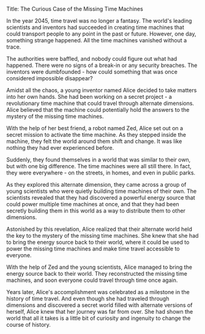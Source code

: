 Title: The Curious Case of the Missing Time Machines

In the year 2045, time travel was no longer a fantasy. The world's leading scientists and inventors had succeeded in creating time machines that could transport people to any point in the past or future. However, one day, something strange happened. All the time machines vanished without a trace.

The authorities were baffled, and nobody could figure out what had happened. There were no signs of a break-in or any security breaches. The inventors were dumbfounded - how could something that was once considered impossible disappear?

Amidst all the chaos, a young inventor named Alice decided to take matters into her own hands. She had been working on a secret project - a revolutionary time machine that could travel through alternate dimensions. Alice believed that the machine could potentially hold the answers to the mystery of the missing time machines.

With the help of her best friend, a robot named Zed, Alice set out on a secret mission to activate the time machine. As they stepped inside the machine, they felt the world around them shift and change. It was like nothing they had ever experienced before.

Suddenly, they found themselves in a world that was similar to their own, but with one big difference. The time machines were all still there. In fact, they were everywhere - on the streets, in homes, and even in public parks.

As they explored this alternate dimension, they came across a group of young scientists who were quietly building time machines of their own. The scientists revealed that they had discovered a powerful energy source that could power multiple time machines at once, and that they had been secretly building them in this world as a way to distribute them to other dimensions.

Astonished by this revelation, Alice realized that their alternate world held the key to the mystery of the missing time machines. She knew that she had to bring the energy source back to their world, where it could be used to power the missing time machines and make time travel accessible to everyone.

With the help of Zed and the young scientists, Alice managed to bring the energy source back to their world. They reconstructed the missing time machines, and soon everyone could travel through time once again.

Years later, Alice's accomplishment was celebrated as a milestone in the history of time travel. And even though she had traveled through dimensions and discovered a secret world filled with alternate versions of herself, Alice knew that her journey was far from over. She had shown the world that all it takes is a little bit of curiosity and ingenuity to change the course of history.